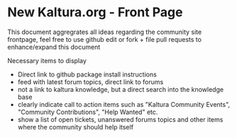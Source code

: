 # New Kaltura.org - Front Page

This document aggregrates all ideas regarding the community site frontpage, feel free to use github edit or fork + file pull requests to enhance/expand this document

Necessary items to display
- Direct link to github package install instructions
- feed with latest forum topics, direct link to forums
- not a link to kaltura knowledge, but a direct search into the knowledge base
- clearly indicate call to action items such as "Kaltura Community Events", "Community Contributions", "Help Wanted" etc.
- show a list of open tickets, unanswered forums topics and other items where the community should help itself
